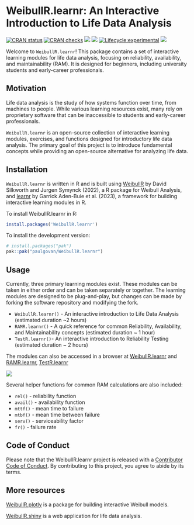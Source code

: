 # WeibullR.learnr: An Interactive Introduction to Life Data Analysis

<!-- badges: start -->

[![CRAN
status](https://www.r-pkg.org/badges/version/WeibullR.learnr)](https://CRAN.R-project.org/package=WeibullR.learnr)
[![CRAN
checks](https://badges.cranchecks.info/summary/WeibullR.learnr.svg)](https://cran.r-project.org/web/checks/check_results_WeibullR.learnr.html)
[![](http://cranlogs.r-pkg.org/badges/last-month/WeibullR.learnr)](https://cran.r-project.org/package=WeibullR.learnr)
[![](http://cranlogs.r-pkg.org/badges/grand-total/WeibullR.learnr)](https://cran.r-project.org/package=WeibullR.learnr)
[![Lifecycle:experimental](https://img.shields.io/badge/lifecycle-experimental-orange.svg)](https://lifecycle.r-lib.org/articles/stages.html#experimental)
[![](https://img.shields.io/badge/doi-10.32614/CRAN.package.WeibullR.learnr-green.svg)](https://doi.org/10.32614/CRAN.package.WeibullR.learnr)

<!-- badges: end -->

Welcome to `WeibullR.learnr`! This package contains a set of interactive
learning modules for life data analysis, focusing on reliability,
availability, and maintainability (RAM). It is designed for beginners,
including university students and early-career professionals.

## Motivation

Life data analysis is the study of how systems function over time, from
machines to people. While various learning resources exist, many rely on
proprietary software that can be inaccessible to students and
early-career professionals.

`WeibullR.learnr` is an open-source collection of interactive learning
modules, exercises, and functions designed for introductory life data
analysis. The primary goal of this project is to introduce fundamental
concepts while providing an open-source alternative for analyzing life
data.

## Installation

`WeibullR.learnr` is written in R and is built using
[WeibullR](https://CRAN.R-project.org/package=WeibullR) by David
Silkworth and Jurgen Symynck (2022), a R package for Weibull Analysis,
and [learnr](https://CRAN.R-project.org/package=learnr) by Garrick
Aden-Buie et al. (2023), a framework for building interactive learning
modules in R.

To install WeibullR.learnr in R:

``` r
install.packages('WeibullR.learnr')
```

To install the development version:

``` r
# install.packages("pak")
pak::pak("paulgovan/WeibullR.learnr")
```

## Usage

Currently, three primary learning modules exist. These modules can be
taken in either order and can be taken separately or together. The
learning modules are designed to be plug-and-play, but changes can be
made by forking the software repository and modifying the fork.

-   `WeibullR.learnr()` - An interactive introduction to Life Data
    Analysis (estimated duration \~2 hours)
-   `RAMR.learnr()` - A quick reference for common Reliability,
    Availability, and Maintainability concepts (estimated duration \~ 1
    hour)
-   `TestR.learnr()`- An interactive introduction to Reliability Testing
    (estimated duration \~ 2 hours)

The modules can also be accessed in a browser at
[WeibullR.learnr](https://paulgovan.shinyapps.io/weibullrlearnr/) and
[RAMR.learnr](https://paulgovan.shinyapps.io/ramrlearnr/),
[TestR.learnr](https://govan.shinyapps.io/TestRlearnr/)

![](https://github.com/paulgovan/WeibullR.learnr/blob/master/inst/paper/WeibullRlearnr.png?raw=true)<!-- -->

Several helper functions for common RAM calculations are also included:

-   `rel()` - reliability function
-   `avail()` - availability function
-   `mttf()` - mean time to failure
-   `mtbf()` - mean time between failure
-   `serv()` - serviceability factor
-   `fr()` - failure rate

## Code of Conduct

Please note that the WeibullR.learnr project is released with a
[Contributor Code of Conduct](CODE_OF_CONDUCT.md). By contributing to
this project, you agree to abide by its terms.

## More resources

[WeibullR.plotly](https://paulgovan.github.io/WeibullR.plotly/) is a
package for building interactive Weibull models.

[WeibullR.shiny](https://paulgovan.github.io/WeibullR.shiny/) is a web
application for life data analysis.
